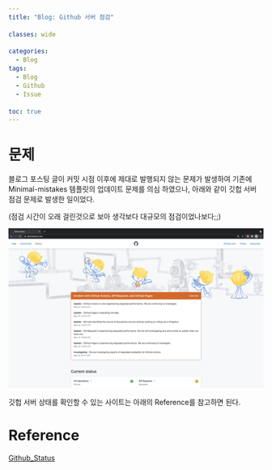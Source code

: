 ```yaml
---
title: "Blog: Github 서버 점검"

classes: wide

categories:
  - Blog
tags:
  - Blog
  - Github
  - Issue

toc: true
---
```


# 문제

블로그 포스팅 글이 커밋 시점 이후에 제대로 발행되지 않는 문제가 발생하여 기존에 Minimal-mistakes 템플릿의 업데이트 문제를 의심 하였으나, 아래와 같이 깃헙 서버 점검 문제로 발생한 일이었다.

(점검 시간이 오래 걸린것으로 보아 생각보다 대규모의 점검이었나보다;;)

![Figure](/assets/images/blog/issue/issue-1.png)

깃헙 서버 상태를 확인할 수 있는 사이트는 아래의 Reference를 참고하면 된다.

# Reference

[Github_Status](https://www.githubstatus.com)